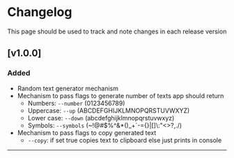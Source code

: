 # Changelog
This page should be used to track and note changes in each release version
## [v1.0.0]
### Added
- Random text generator mechanism
- Mechanism to pass flags to generate number of texts app should return
    - Numbers: `--number` (0123456789)
    - Uppercase: `--up` (ABCDEFGHIJKLMNOPQRSTUVWXYZ)
    - Lower case: `--down` (abcdefghijklmnopqrstuvwxyz)
    - Symbols: `--symbols` (~!@#$%^&*()_+`-={}|[]\\:\"<>?,./)
- Mechanism to pass flags to copy generated text
    - `--copy`: if set true copies text to clipboard else just prints in console
--------
